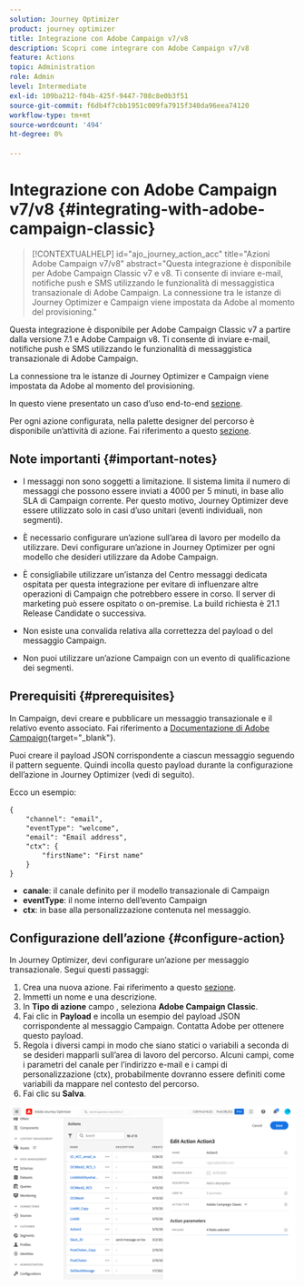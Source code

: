 ```yaml
---
solution: Journey Optimizer
product: journey optimizer
title: Integrazione con Adobe Campaign v7/v8
description: Scopri come integrare con Adobe Campaign v7/v8
feature: Actions
topic: Administration
role: Admin
level: Intermediate
exl-id: 109ba212-f04b-425f-9447-708c8e0b3f51
source-git-commit: f6db4f7cbb1951c009fa7915f340da96eea74120
workflow-type: tm+mt
source-wordcount: '494'
ht-degree: 0%

---
```


# Integrazione con Adobe Campaign v7/v8 {#integrating-with-adobe-campaign-classic}

>[!CONTEXTUALHELP]
>id="ajo_journey_action_acc"
>title="Azioni Adobe Campaign v7/v8"
>abstract="Questa integrazione è disponibile per Adobe Campaign Classic v7 e v8. Ti consente di inviare e-mail, notifiche push e SMS utilizzando le funzionalità di messaggistica transazionale di Adobe Campaign. La connessione tra le istanze di Journey Optimizer e Campaign viene impostata da Adobe al momento del provisioning."

Questa integrazione è disponibile per Adobe Campaign Classic v7 a partire dalla versione 7.1 e Adobe Campaign v8. Ti consente di inviare e-mail, notifiche push e SMS utilizzando le funzionalità di messaggistica transazionale di Adobe Campaign.

La connessione tra le istanze di Journey Optimizer e Campaign viene impostata da Adobe al momento del provisioning.

In questo viene presentato un caso d’uso end-to-end [sezione](../building-journeys/ajo-ac.md).

Per ogni azione configurata, nella palette designer del percorso è disponibile un’attività di azione. Fai riferimento a questo [sezione](../building-journeys/using-adobe-campaign-classic.md).

## Note importanti {#important-notes}

* I messaggi non sono soggetti a limitazione. Il sistema limita il numero di messaggi che possono essere inviati a 4000 per 5 minuti, in base allo SLA di Campaign corrente. Per questo motivo, Journey Optimizer deve essere utilizzato solo in casi d’uso unitari (eventi individuali, non segmenti).

* È necessario configurare un’azione sull’area di lavoro per modello da utilizzare. Devi configurare un’azione in Journey Optimizer per ogni modello che desideri utilizzare da Adobe Campaign.

* È consigliabile utilizzare un’istanza del Centro messaggi dedicata ospitata per questa integrazione per evitare di influenzare altre operazioni di Campaign che potrebbero essere in corso. Il server di marketing può essere ospitato o on-premise. La build richiesta è 21.1 Release Candidate o successiva.

* Non esiste una convalida relativa alla correttezza del payload o del messaggio Campaign.

* Non puoi utilizzare un’azione Campaign con un evento di qualificazione dei segmenti.

## Prerequisiti {#prerequisites}

In Campaign, devi creare e pubblicare un messaggio transazionale e il relativo evento associato. Fai riferimento a [Documentazione di Adobe Campaign](https://experienceleague.adobe.com/docs/campaign-classic/using/transactional-messaging/introduction/about-transactional-messaging.html#transactional-messaging){target=&quot;_blank&quot;}.

Puoi creare il payload JSON corrispondente a ciascun messaggio seguendo il pattern seguente. Quindi incolla questo payload durante la configurazione dell’azione in Journey Optimizer (vedi di seguito).

Ecco un esempio:

```
{
    "channel": "email",
    "eventType": "welcome",
    "email": "Email address",
    "ctx": {
        "firstName": "First name"
    }
}
```

* **canale**: il canale definito per il modello transazionale di Campaign
* **eventType**: il nome interno dell’evento Campaign
* **ctx**: in base alla personalizzazione contenuta nel messaggio.

## Configurazione dell’azione {#configure-action}

In Journey Optimizer, devi configurare un’azione per messaggio transazionale. Segui questi passaggi:

1. Crea una nuova azione. Fai riferimento a questo [sezione](../action/action.md).
1. Immetti un nome e una descrizione.
1. In **Tipo di azione** campo , seleziona **Adobe Campaign Classic**.
1. Fai clic in **Payload** e incolla un esempio del payload JSON corrispondente al messaggio Campaign. Contatta Adobe per ottenere questo payload.
1. Regola i diversi campi in modo che siano statici o variabili a seconda di se desideri mapparli sull’area di lavoro del percorso. Alcuni campi, come i parametri del canale per l’indirizzo e-mail e i campi di personalizzazione (ctx), probabilmente dovranno essere definiti come variabili da mappare nel contesto del percorso.
1. Fai clic su **Salva**.

![](assets/accintegration1.png)
